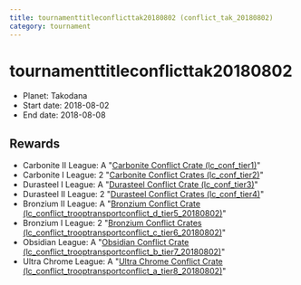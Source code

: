 ```yaml
---
title: tournamenttitleconflicttak20180802 (conflict_tak_20180802)
category: tournament
---
```

# tournamenttitleconflicttak20180802

  * Planet: Takodana
  * Start date: 2018-08-02
  * End date: 2018-08-08

## Rewards

  * Carbonite II League: A "[Carbonite Conflict Crate (lc_conf_tier1)](lc_conf_tier1.html)"
  * Carbonite I League: 2 "[Carbonite Conflict Crates (lc_conf_tier2)](lc_conf_tier2.html)"
  * Durasteel I League: A "[Durasteel Conflict Crate (lc_conf_tier3)](lc_conf_tier3.html)"
  * Durasteel II League: 2 "[Durasteel Conflict Crates (lc_conf_tier4)](lc_conf_tier4.html)"
  * Bronzium II League: A "[Bronzium Conflict Crate (lc_conflict_trooptransportconflict_d_tier5_20180802)](lc_conflict_trooptransportconflict_d_tier5_20180802.html)"
  * Bronzium I League: 2 "[Bronzium Conflict Crates (lc_conflict_trooptransportconflict_c_tier6_20180802)](lc_conflict_trooptransportconflict_c_tier6_20180802.html)"
  * Obsidian League: A "[Obsidian Conflict Crate (lc_conflict_trooptransportconflict_b_tier7_20180802)](lc_conflict_trooptransportconflict_b_tier7_20180802.html)"
  * Ultra Chrome League: A "[Ultra Chrome Conflict Crate (lc_conflict_trooptransportconflict_a_tier8_20180802)](lc_conflict_trooptransportconflict_a_tier8_20180802.html)"
